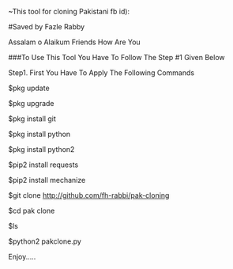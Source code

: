 ~This tool for cloning Pakistani fb id):  


#Saved by Fazle Rabby

<Thanks to badshahsarfraz>

Assalam o Alaikum Friends
How Are You

###To Use This Tool You Have To Follow The Step #1 Given Below

Step1.
First You Have To Apply The Following Commands

$pkg update

$pkg upgrade

$pkg install git

$pkg install python

$pkg install python2

$pip2 install requests

$pip2 install mechanize

$git clone http://github.com/fh-rabbi/pak-cloning

$cd pak clone

$ls

$python2 pakclone.py


Enjoy.....
